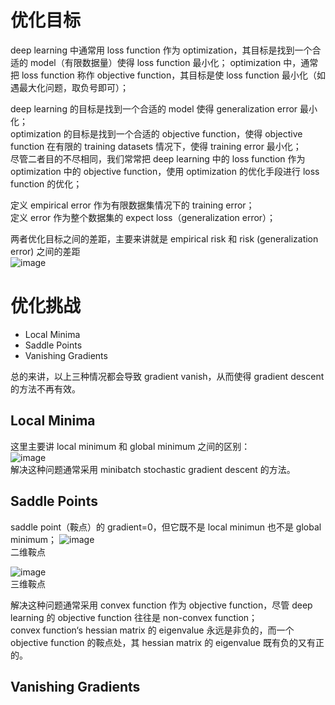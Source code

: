 # 优化目标
deep learning 中通常用 loss function 作为 optimization，其目标是找到一个合适的 model（有限数据量）使得 loss function 最小化；
optimization 中，通常把 loss function 称作 objective function，其目标是使 loss function 最小化（如遇最大化问题，取负号即可）；  

deep learning 的目标是找到一个合适的 model 使得 generalization error 最小化；  
optimization 的目标是找到一个合适的 objective function，使得 objective function 在有限的 training datasets 情况下，使得 training error 最小化；  
尽管二者目的不尽相同，我们常常把 deep learning 中的 loss function 作为 optimization 中的 objective function，使用 optimization 的优化手段进行 loss function 的优化；  

定义 empirical error 作为有限数据集情况下的 training error；  
定义 error 作为整个数据集的 expect loss（generalization error）；  

两者优化目标之间的差距，主要来讲就是 empirical risk 和 risk (generalization error) 之间的差距    
![image](https://user-images.githubusercontent.com/44680953/143712832-eecee9ec-9927-4074-a752-ba0785bb01d3.png)   

# 优化挑战
- Local Minima
- Saddle Points
- Vanishing Gradients  

总的来讲，以上三种情况都会导致 gradient vanish，从而使得 gradient descent 的方法不再有效。

## Local Minima
这里主要讲 local minimum 和 global minimum 之间的区别：  
![image](https://user-images.githubusercontent.com/44680953/143718875-5cdc3586-22fc-4e42-98d7-fab7a117d948.png)  
解决这种问题通常采用 minibatch stochastic gradient descent 的方法。  


## Saddle Points
saddle point（鞍点）的 gradient=0，但它既不是 local minimun 也不是 global minimum；
![image](https://user-images.githubusercontent.com/44680953/143719024-95eddeca-af4c-4c36-9dc5-5b611c1f558d.png)  
二维鞍点  

![image](https://user-images.githubusercontent.com/44680953/143719069-f006adc2-d87d-481a-951a-e2780d2f4cca.png)  
三维鞍点  

解决这种问题通常采用 convex function 作为 objective function，尽管 deep learning 的 objective function 往往是 non-convex function；  
convex function‘s hessian matrix 的 eigenvalue 永远是非负的，而一个 objective function 的鞍点处，其 hessian matrix 的 eigenvalue 既有负的又有正的。  

## Vanishing Gradients
